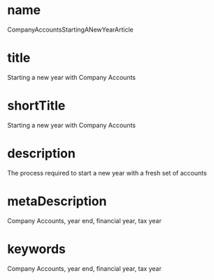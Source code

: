 # name
CompanyAccountsStartingANewYearArticle

# title
Starting a new year with Company Accounts

# shortTitle
Starting a new year with Company Accounts

# description
The process required to start a new year with a fresh set of accounts

# metaDescription
Company Accounts, year end, financial year, tax year

# keywords
Company Accounts, year end, financial year, tax year
